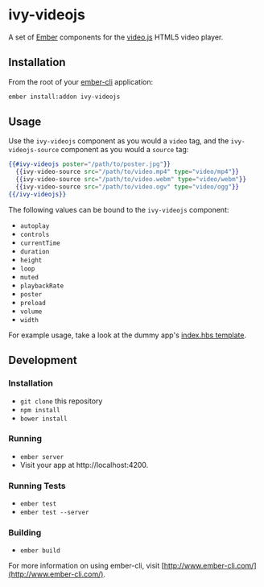 # ivy-videojs

A set of [Ember](http://emberjs.com/) components for the
[video.js](http://www.videojs.com/) HTML5 video player.

## Installation

From the root of your [ember-cli](http://www.ember-cli.com/) application:

```sh
ember install:addon ivy-videojs
```

## Usage

Use the `ivy-videojs` component as you would a `video` tag, and the
`ivy-videojs-source` component as you would a `source` tag:

```handlebars
{{#ivy-videojs poster="/path/to/poster.jpg"}}
  {{ivy-video-source src="/path/to/video.mp4" type="video/mp4"}}
  {{ivy-video-source src="/path/to/video.webm" type="video/webm"}}
  {{ivy-video-source src="/path/to/video.ogv" type="video/ogg"}}
{{/ivy-videojs}}
```

The following values can be bound to the `ivy-videojs` component:

* `autoplay`
* `controls`
* `currentTime`
* `duration`
* `height`
* `loop`
* `muted`
* `playbackRate`
* `poster`
* `preload`
* `volume`
* `width`

For example usage, take a look at the dummy app's
[index.hbs template](tests/dummy/app/templates/index.hbs).

## Development

### Installation

* `git clone` this repository
* `npm install`
* `bower install`

### Running

* `ember server`
* Visit your app at http://localhost:4200.

### Running Tests

* `ember test`
* `ember test --server`

### Building

* `ember build`

For more information on using ember-cli, visit [http://www.ember-cli.com/](http://www.ember-cli.com/).
